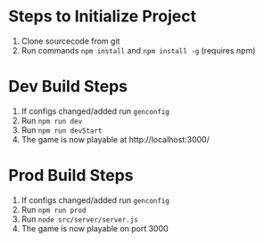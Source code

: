 # Steps to Initialize Project
1. Clone sourcecode from git
2. Run commands `npm install` and `npm install -g` (requires npm)

# Dev Build Steps
1. If configs changed/added run `genconfig`
2. Run `npm run dev`
3. Run `npm run devStart`
4. The game is now playable at http://localhost:3000/

# Prod Build Steps
1. If configs changed/added run `genconfig`
2. Run `npm run prod`
3. Run `node src/server/server.js`
4. The game is now playable on port 3000